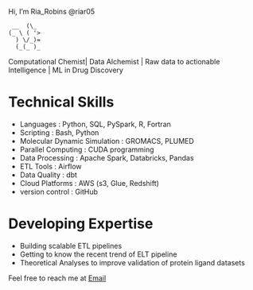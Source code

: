 Hi, I’m Ria_Robins @riar05  
```
 __  (\_ 
(_ \ ( '> 
  ) \/_)=
  (_(_ )_
```
  
  
  Computational Chemist| Data Alchemist | Raw data to actionable Intelligence | ML in Drug Discovery
  
# Technical Skills
- Languages : Python, SQL, PySpark, R, Fortran
- Scripting : Bash, Python
- Molecular Dynamic Simulation : GROMACS, PLUMED
- Parallel Computing : CUDA programming 
- Data Processing : Apache Spark, Databricks, Pandas
- ETL Tools : Airflow
- Data Quality : dbt
- Cloud Platforms : AWS (s3, Glue, Redshift)
- version control : GitHub
  
# Developing Expertise
- Building scalable ETL pipelines
- Getting to know the recent trend of ELT pipeline
- Theoretical Analyses to improve validation of protein ligand datasets


Feel free to reach me at 
[Email](mailto:ria5kattoor@gmail.com)
